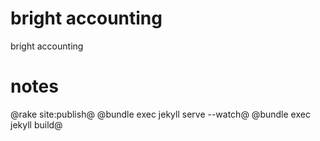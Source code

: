 # bright accounting
bright accounting 

# notes
@rake site:publish@
@bundle exec jekyll serve --watch@
@bundle exec jekyll build@


